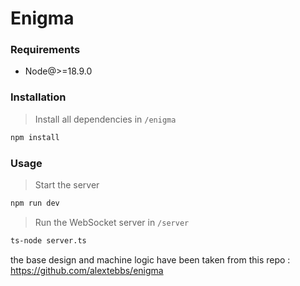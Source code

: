 # Enigma

### Requirements
* Node@>=18.9.0

### Installation
> Install all dependencies in `/enigma`
```bash
npm install
```

### Usage
> Start the server
```bash
npm run dev
```

> Run the WebSocket server in `/server`
```bash
ts-node server.ts
```

the base design and machine logic have been taken from this repo : https://github.com/alextebbs/enigma
